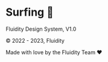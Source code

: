 # Surfing 🌊
Fluidity Design System, V1.0

© 2022 - 2023, Fluidity

Made with love by the Fluidity Team ♥️
